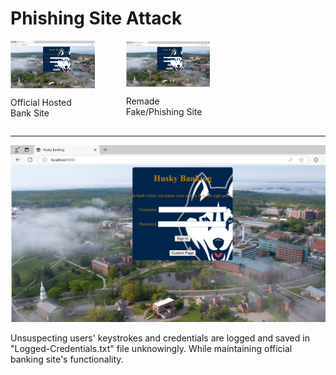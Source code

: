 # Phishing Site Attack

<div style="display: grid; grid-template-columns: repeat(3, 1fr); gap: 50px;">

  <!-- Official Hosted Bank Site -->
  <div style="display: flex; flex-direction: column; justify-content: center; align-items: center;">
<img src="./Uconn Husky Bank Cross-Site Web Attacks/Phishing Husky Banking Attack/Snapshots/Offical_Banking_Site.PNG" alt="Official Bank Site" style="width: 100%; height: auto;">
    <p>Official Hosted Bank Site</p>
  </div>

  <!-- Fake/Phishing Site -->
  <div style="display: flex; flex-direction: column; justify-content: center; align-items: center;">
    <img src="./Uconn Husky Bank Cross-Site Web Attacks/Phishing Husky Banking Attack/Snapshots/Phishing_Banking_Site.PNG" alt="Fake/Phishing Site" style="width: 100%; height: auto;">
    <p>Remade Fake/Phishing Site</p>
  </div>

</div>

---
![Official Bank Site](./Snapshots/Offical_Banking_Site.PNG "Official Bank Site")

Unsuspecting users' keystrokes and credentials are logged and saved in "Logged-Credentials.txt" file unknowingly. 
While maintaining official banking site's functionality.
